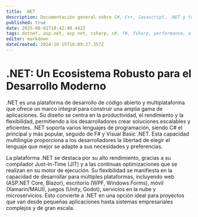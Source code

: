 ```yaml
---
title: .NET
description: Documentación general sobre C#, C++, Javascript, .NET y todo el ecosistema relacionado
published: true
date: 2025-06-01T18:42:40.442Z
tags: dotnet, asp.net, asp net, csharp, c#, f#, fsharp, performance, alto nivel, rendimiento
editor: markdown
dateCreated: 2024-10-15T16:09:27.357Z
---
```


# .NET: Un Ecosistema Robusto para el Desarrollo Moderno
.NET es una plataforma de desarrollo de código abierto y multiplataforma que ofrece un marco integral para construir una amplia gama de aplicaciones. Su diseño se centra en la productividad, el rendimiento y la flexibilidad, permitiendo a los desarrolladores crear soluciones escalables y eficientes. .NET soporta varios lenguajes de programación, siendo C# el principal y más popular, seguido de F# y Visual Basic .NET. Esta capacidad multilingüe proporciona a los desarrolladores la libertad de elegir el lenguaje que mejor se adapte a sus necesidades y preferencias.

La plataforma .NET se destaca por su alto rendimiento, gracias a su compilador Just-In-Time (JIT) y a las continuas optimizaciones que se realizan en su motor de ejecución. Su flexibilidad se manifiesta en la capacidad de desarrollar para múltiples plataformas, incluyendo web (ASP.NET Core, Blazor), escritorio (WPF, Windows Forms), móvil (Xamarin/MAUI), juegos (Unity, Godot), servicios en la nube y microservicios. Esto convierte a .NET en una opción ideal para proyectos que van desde pequeñas aplicaciones hasta sistemas empresariales complejos y de gran escala.

